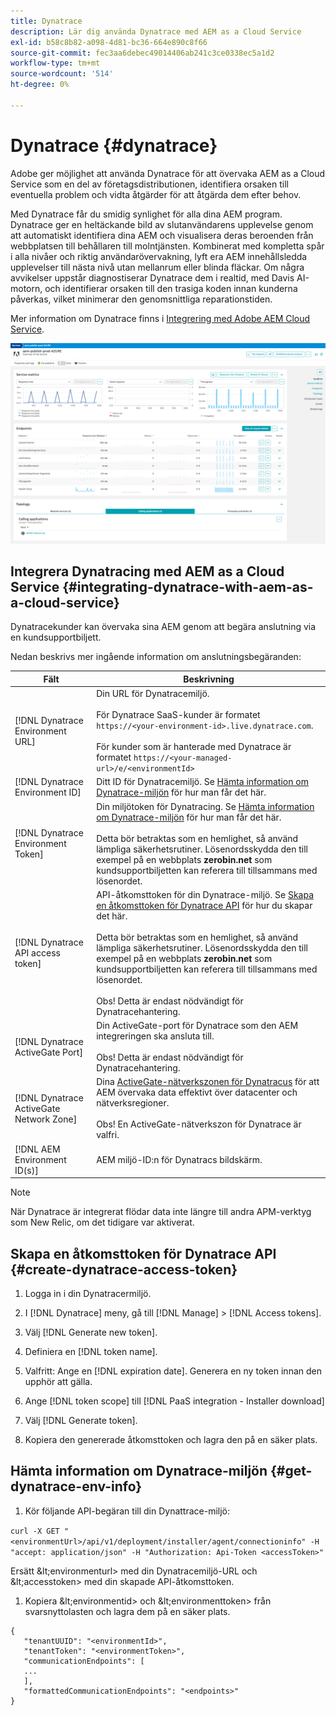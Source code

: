 ```yaml
---
title: Dynatrace
description: Lär dig använda Dynatrace med AEM as a Cloud Service
exl-id: b58c8b82-a098-4d81-bc36-664e890c8f66
source-git-commit: fec3aa6debec49014406ab241c3ce0338ec5a1d2
workflow-type: tm+mt
source-wordcount: '514'
ht-degree: 0%

---
```


# Dynatrace {#dynatrace}

Adobe ger möjlighet att använda Dynatrace för att övervaka AEM as a Cloud Service som en del av företagsdistributionen, identifiera orsaken till eventuella problem och vidta åtgärder för att åtgärda dem efter behov.

Med Dynatrace får du smidig synlighet för alla dina AEM program. Dynatrace ger en heltäckande bild av slutanvändarens upplevelse genom att automatiskt identifiera dina AEM och visualisera deras beroenden från webbplatsen till behållaren till molntjänsten. Kombinerat med kompletta spår i alla nivåer och riktig användarövervakning, lyft era AEM innehållsledda upplevelser till nästa nivå utan mellanrum eller blinda fläckar. Om några avvikelser uppstår diagnostiserar Dynatrace dem i realtid, med Davis AI-motorn, och identifierar orsaken till den trasiga koden innan kunderna påverkas, vilket minimerar den genomsnittliga reparationstiden.

Mer information om Dynatrace finns i [Integrering med Adobe AEM Cloud Service](https://www.dynatrace.com/hub/detail/adobe-experience-manager-1/).

![Prestandamätningar för AEM författare och utgivare](/help/implementing/cloud-manager/assets/dynatrace-performance-metrics.png)

## Integrera Dynatracing med AEM as a Cloud Service {#integrating-dynatrace-with-aem-as-a-cloud-service}

Dynatracekunder kan övervaka sina AEM genom att begära anslutning via en kundsupportbiljett.

Nedan beskrivs mer ingående information om anslutningsbegäranden:

| **Fält** | **Beskrivning** |
|---|---|
| [!DNL Dynatrace Environment URL] | Din URL för Dynatracemiljö.<br><br>För Dynatrace SaaS-kunder är formatet `https://<your-environment-id>.live.dynatrace.com`.<br><br>För kunder som är hanterade med Dynatrace är formatet `https://<your-managed-url>/e/<environmentId>` |
| [!DNL Dynatrace Environment ID] | Ditt ID för Dynatracemiljö. Se [Hämta information om Dynatrace-miljön](#get-dynatrace-env-info) för hur man får det här. |
| [!DNL Dynatrace Environment Token] | Din miljötoken för Dynatracing. Se [Hämta information om Dynatrace-miljön](#get-dynatrace-env-info) för hur man får det här.<br><br>Detta bör betraktas som en hemlighet, så använd lämpliga säkerhetsrutiner. Lösenordsskydda den till exempel på en webbplats **zerobin.net** som kundsupportbiljetten kan referera till tillsammans med lösenordet. |
| [!DNL Dynatrace API access token] | API-åtkomsttoken för din Dynatrace-miljö.  Se [Skapa en åtkomsttoken för Dynatrace API](#create-dynatrace-access-token) för hur du skapar det här.<br><br>Detta bör betraktas som en hemlighet, så använd lämpliga säkerhetsrutiner. Lösenordsskydda den till exempel på en webbplats **zerobin.net** som kundsupportbiljetten kan referera till tillsammans med lösenordet.<br><br>Obs! Detta är endast nödvändigt för Dynatracehantering. |
| [!DNL Dynatrace ActiveGate Port] | Din ActiveGate-port för Dynatrace som den AEM integreringen ska ansluta till.<br><br>Obs! Detta är endast nödvändigt för Dynatracehantering. |
| [!DNL Dynatrace ActiveGate Network Zone] | Dina [ActiveGate-nätverkszonen för Dynatracus](https://docs.dynatrace.com/docs/manage/network-zones) för att AEM övervaka data effektivt över datacenter och nätverksregioner.<br><br>Obs! En ActiveGate-nätverkszon för Dynatrace är valfri. |
| [!DNL AEM Environment ID(s)] | AEM miljö-ID:n för Dynatracs bildskärm. |

>[!NOTE]
>
>När Dynatrace är integrerat flödar data inte längre till andra APM-verktyg som New Relic, om det tidigare var aktiverat.


## Skapa en åtkomsttoken för Dynatrace API {#create-dynatrace-access-token}

1. Logga in i din Dynatracermiljö.
1. I [!DNL Dynatrace] meny, gå till [!DNL Manage] > [!DNL Access tokens].
1. Välj [!DNL Generate new token].
1. Definiera en [!DNL token name].

1. Valfritt: Ange en [!DNL expiration date]. Generera en ny token innan den upphör att gälla.
1. Ange [!DNL token scope] till [!DNL PaaS integration - Installer download]
1. Välj [!DNL Generate token].
1. Kopiera den genererade åtkomsttoken och lagra den på en säker plats.


## Hämta information om Dynatrace-miljön {#get-dynatrace-env-info}

1. Kör följande API-begäran till din Dynattrace-miljö:

`curl -X GET "<environmentUrl>/api/v1/deployment/installer/agent/connectioninfo" -H "accept: application/json" -H "Authorization: Api-Token <accessToken>"`

Ersätt \&lt;environmenturl> med din Dynatracemiljö-URL och \&lt;accesstoken> med din skapade API-åtkomsttoken.

1. Kopiera \&lt;environmentid> och \&lt;environmenttoken> från svarsnyttolasten och lagra dem på en säker plats.

```
{
   "tenantUUID": "<environmentId>",
   "tenantToken": "<environmentToken>",
   "communicationEndpoints": [
   ... 
   ],
   "formattedCommunicationEndpoints": "<endpoints>" 
}
```


